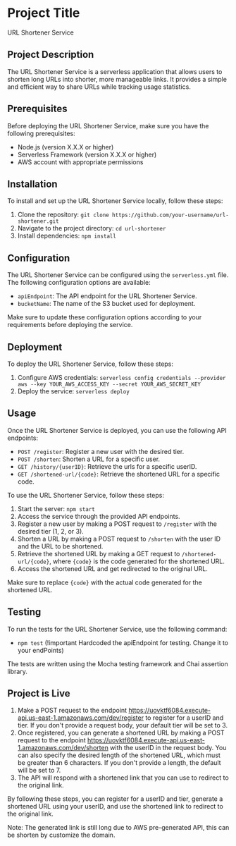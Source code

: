 # Project Title

URL Shortener Service

## Project Description

The URL Shortener Service is a serverless application that allows users to shorten long URLs into shorter, more manageable links. It provides a simple and efficient way to share URLs while tracking usage statistics.

## Prerequisites

Before deploying the URL Shortener Service, make sure you have the following prerequisites:

- Node.js (version X.X.X or higher)
- Serverless Framework (version X.X.X or higher)
- AWS account with appropriate permissions

## Installation

To install and set up the URL Shortener Service locally, follow these steps:

1. Clone the repository: `git clone https://github.com/your-username/url-shortener.git`
2. Navigate to the project directory: `cd url-shortener`
3. Install dependencies: `npm install`

## Configuration

The URL Shortener Service can be configured using the `serverless.yml` file. The following configuration options are available:

- `apiEndpoint`: The API endpoint for the URL Shortener Service.
- `bucketName`: The name of the S3 bucket used for deployment.

Make sure to update these configuration options according to your requirements before deploying the service.

## Deployment

To deploy the URL Shortener Service, follow these steps:

1. Configure AWS credentials: `serverless config credentials --provider aws --key YOUR_AWS_ACCESS_KEY --secret YOUR_AWS_SECRET_KEY`
2. Deploy the service: `serverless deploy`

## Usage

Once the URL Shortener Service is deployed, you can use the following API endpoints:

- `POST /register`: Register a new user with the desired tier.
- `POST /shorten`: Shorten a URL for a specific user.
- `GET /history/{userID}`: Retrieve the urls for a specific userID.
- `GET /shortened-url/{code}`: Retrieve the shortened URL for a specific code.

To use the URL Shortener Service, follow these steps:

1. Start the server: `npm start`
2. Access the service through the provided API endpoints.
3. Register a new user by making a POST request to `/register` with the desired tier (1, 2, or 3).
4. Shorten a URL by making a POST request to `/shorten` with the user ID and the URL to be shortened.
5. Retrieve the shortened URL by making a GET request to `/shortened-url/{code}`, where `{code}` is the code generated for the shortened URL.
6. Access the shortened URL and get redirected to the original URL.

Make sure to replace `{code}` with the actual code generated for the shortened URL.

## Testing

To run the tests for the URL Shortener Service, use the following command:

- `npm test` (!important Hardcoded the apiEndpoint for testing. Change it to your endPoints)

The tests are written using the Mocha testing framework and Chai assertion library.

## Project is Live

1. Make a POST request to the endpoint https://uovktf6084.execute-api.us-east-1.amazonaws.com/dev/register to register for a userID and tier. If you don't provide a request body, your default tier will be set to 3.
2. Once registered, you can generate a shortened URL by making a POST request to the endpoint https://uovktf6084.execute-api.us-east-1.amazonaws.com/dev/shorten with the userID in the request body. You can also specify the desired length of the shortened URL, which must be greater than 6 characters. If you don't provide a length, the default will be set to 7.
3. The API will respond with a shortened link that you can use to redirect to the original link.

By following these steps, you can register for a userID and tier, generate a shortened URL using your userID, and use the shortened link to redirect to the original link.

Note: The generated link is still long due to AWS pre-generated API, this can be shorten by customize the domain.

